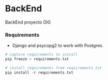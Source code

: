 # BackEnd
BackEnd proyecto DIG

### Requirements
- Django and psycopg2 to work with Postgres.
```python
# capture requirements to install
pip freeze > requirements.txt

# install requirements from requirements.txt
pip install -r requirements.txt
```
